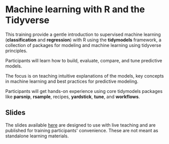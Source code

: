 
# Machine learning with R and the Tidyverse

This training provide a gentle introduction to supervised machine learning (**classification** and **regression**) with R using the **tidymodels** framework, a collection of packages for modeling and machine learning using tidyverse principles.

Participants will learn how to build, evaluate, compare, and tune predictive models.

The focus is on teaching intuitive explanations of the models, key concepts in machine learning and best practices for predictive modeling.

Participants will get hands-on experience using core tidymodels packages like **parsnip**, **rsample**, recipes, **yardstick**, **tune**, and **workflows**.

## Slides

The slides available [here](slides/machine_learning_r_slides.pptx) are designed to use with live teaching and are published for training participants' convenience. These are not meant as standalone learning materials.
